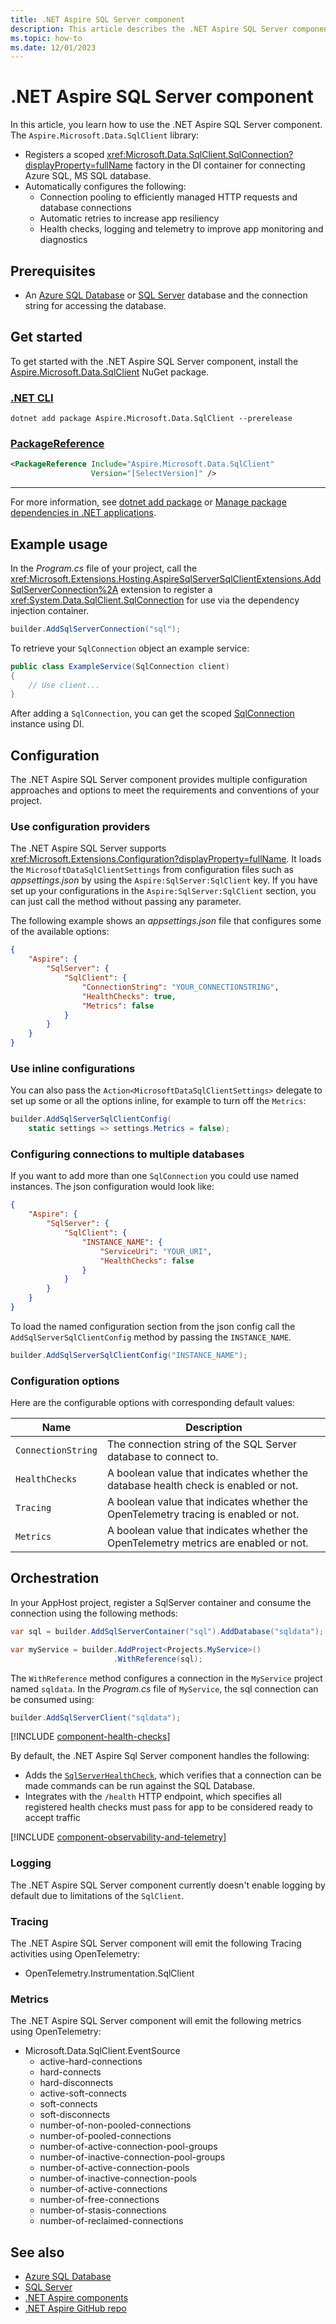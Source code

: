 ```yaml
---
title: .NET Aspire SQL Server component
description: This article describes the .NET Aspire SQL Server component.
ms.topic: how-to
ms.date: 12/01/2023
---
```


# .NET Aspire SQL Server component

In this article, you learn how to use the .NET Aspire SQL Server component. The `Aspire.Microsoft.Data.SqlClient` library:

-   Registers a scoped <xref:Microsoft.Data.SqlClient.SqlConnection?displayProperty=fullName> factory in the DI container for connecting Azure SQL, MS SQL database.
-   Automatically configures the following:
    -   Connection pooling to efficiently managed HTTP requests and database connections
    -   Automatic retries to increase app resiliency
    -   Health checks, logging and telemetry to improve app monitoring and diagnostics

## Prerequisites

-   An [Azure SQL Database](/azure/azure-sql/database) or [SQL Server](/sql/sql-server) database and the connection string for accessing the database.

## Get started

To get started with the .NET Aspire SQL Server component, install the [Aspire.Microsoft.Data.SqlClient](https://www.nuget.org/packages/Aspire.Microsoft.Data.SqlClient) NuGet package.

### [.NET CLI](#tab/dotnet-cli)

```dotnetcli
dotnet add package Aspire.Microsoft.Data.SqlClient --prerelease
```

### [PackageReference](#tab/package-reference)

```xml
<PackageReference Include="Aspire.Microsoft.Data.SqlClient"
                  Version="[SelectVersion]" />
```

---

For more information, see [dotnet add package](/dotnet/core/tools/dotnet-add-package) or [Manage package dependencies in .NET applications](/dotnet/core/tools/dependencies).

## Example usage

In the _Program.cs_ file of your project, call the <xref:Microsoft.Extensions.Hosting.AspireSqlServerSqlClientExtensions.AddSqlServerConnection%2A> extension to register a <xref:System.Data.SqlClient.SqlConnection> for use via the dependency injection container.

```csharp
builder.AddSqlServerConnection("sql");
```

To retrieve your `SqlConnection` object an example service:

```csharp
public class ExampleService(SqlConnection client)
{
    // Use client...
}
```

After adding a `SqlConnection`, you can get the scoped [SqlConnection](/dotnet/api/microsoft.data.sqlclient.sqlconnection) instance using DI.

## Configuration

The .NET Aspire SQL Server component provides multiple configuration approaches and options to meet the requirements and conventions of your project.

### Use configuration providers

The .NET Aspire SQL Server supports <xref:Microsoft.Extensions.Configuration?displayProperty=fullName>. It loads the `MicrosoftDataSqlClientSettings` from configuration files such as _appsettings.json_ by using the `Aspire:SqlServer:SqlClient` key. If you have set up your configurations in the `Aspire:SqlServer:SqlClient` section, you can just call the method without passing any parameter.

The following example shows an _appsettings.json_ file that configures some of the available options:

```json
{
    "Aspire": {
        "SqlServer": {
            "SqlClient": {
                "ConnectionString": "YOUR_CONNECTIONSTRING",
                "HealthChecks": true,
                "Metrics": false
            }
        }
    }
}
```

### Use inline configurations

You can also pass the `Action<MicrosoftDataSqlClientSettings>` delegate to set up some or all the options inline, for example to turn off the `Metrics`:

```csharp
builder.AddSqlServerSqlClientConfig(
    static settings => settings.Metrics = false);
```

### Configuring connections to multiple databases

If you want to add more than one `SqlConnection` you could use named instances. The json configuration would look like:

```json
{
    "Aspire": {
        "SqlServer": {
            "SqlClient": {
                "INSTANCE_NAME": {
                    "ServiceUri": "YOUR_URI",
                    "HealthChecks": false
                }
            }
        }
    }
}
```

To load the named configuration section from the json config call the `AddSqlServerSqlClientConfig` method by passing the `INSTANCE_NAME`.

```csharp
builder.AddSqlServerSqlClientConfig("INSTANCE_NAME");
```

### Configuration options

Here are the configurable options with corresponding default values:

| Name               | Description                                                                          |
| ------------------ | ------------------------------------------------------------------------------------ |
| `ConnectionString` | The connection string of the SQL Server database to connect to.                      |
| `HealthChecks`     | A boolean value that indicates whether the database health check is enabled or not.  |
| `Tracing`          | A boolean value that indicates whether the OpenTelemetry tracing is enabled or not.  |
| `Metrics`          | A boolean value that indicates whether the OpenTelemetry metrics are enabled or not. |

## Orchestration

In your AppHost project, register a SqlServer container and consume the connection using the following methods:

```csharp
var sql = builder.AddSqlServerContainer("sql").AddDatabase("sqldata");

var myService = builder.AddProject<Projects.MyService>()
                       .WithReference(sql);
```

The `WithReference` method configures a connection in the `MyService` project named `sqldata`. In the _Program.cs_ file of `MyService`, the sql connection can be consumed using:

```csharp
builder.AddSqlServerClient("sqldata");
```

[!INCLUDE [component-health-checks](../includes/component-health-checks.md)]

By default, the .NET Aspire Sql Server component handles the following:

-   Adds the [`SqlServerHealthCheck`](https://github.com/Xabaril/AspNetCore.Diagnostics.HealthChecks/blob/master/src/HealthChecks.NpgSql/NpgSqlHealthCheck.cs), which verifies that a connection can be made commands can be run against the SQL Database.
-   Integrates with the `/health` HTTP endpoint, which specifies all registered health checks must pass for app to be considered ready to accept traffic

[!INCLUDE [component-observability-and-telemetry](../includes/component-observability-and-telemetry.md)]

### Logging

The .NET Aspire SQL Server component currently doesn't enable logging by default due to limitations of the `SqlClient`.

### Tracing

The .NET Aspire SQL Server component will emit the following Tracing activities using OpenTelemetry:

-   OpenTelemetry.Instrumentation.SqlClient

### Metrics

The .NET Aspire SQL Server component will emit the following metrics using OpenTelemetry:

-   Microsoft.Data.SqlClient.EventSource
    -   active-hard-connections
    -   hard-connects
    -   hard-disconnects
    -   active-soft-connects
    -   soft-connects
    -   soft-disconnects
    -   number-of-non-pooled-connections
    -   number-of-pooled-connections
    -   number-of-active-connection-pool-groups
    -   number-of-inactive-connection-pool-groups
    -   number-of-active-connection-pools
    -   number-of-inactive-connection-pools
    -   number-of-active-connections
    -   number-of-free-connections
    -   number-of-stasis-connections
    -   number-of-reclaimed-connections

## See also

-   [Azure SQL Database](/azure/azure-sql/database)
-   [SQL Server](/sql/sql-server)
-   [.NET Aspire components](../fundamentals/components-overview.md)
-   [.NET Aspire GitHub repo](https://github.com/dotnet/aspire)
